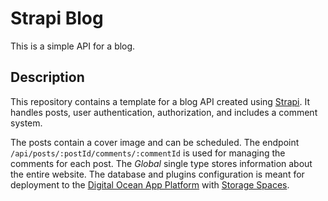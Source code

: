 # Strapi Blog

This is a simple API for a blog.

## Description

This repository contains a template for a blog API created using [Strapi](https://strapi.io/). It handles posts, user authentication, authorization, and includes a comment system.

The posts contain a cover image and can be scheduled. The endpoint `/api/posts/:postId/comments/:commentId` is used for managing the comments for each post. The _Global_ single type stores information about the entire website. The database and plugins configuration is meant for deployment to the [Digital Ocean App Platform](https://www.digitalocean.com/products/app-platform) with [Storage Spaces](https://www.digitalocean.com/products/spaces).
